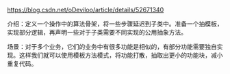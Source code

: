 https://blog.csdn.net/oDeviloo/article/details/52671340

介绍：定义一个操作中的算法骨架，将一些步骤延迟到子类中。准备一个抽模板，实现部分逻辑，再声明一些对于子类需要不同实现的公用抽象方法。

场景：对于多个业务，它们的业务中有很多功能是相似的，有部分功能需要独自实现。这样我们就可以使用模板方法模式，将功能打散，抽取出更小的功能块，减小重复代码。